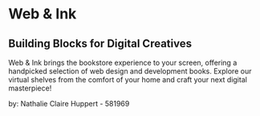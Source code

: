 # Web & Ink

## Building Blocks for Digital Creatives

Web & Ink brings the bookstore experience to your screen, offering a handpicked selection of web design and development books. 
Explore our virtual shelves from the comfort of your home and craft your next digital masterpiece!

by: Nathalie Claire Huppert - 581969